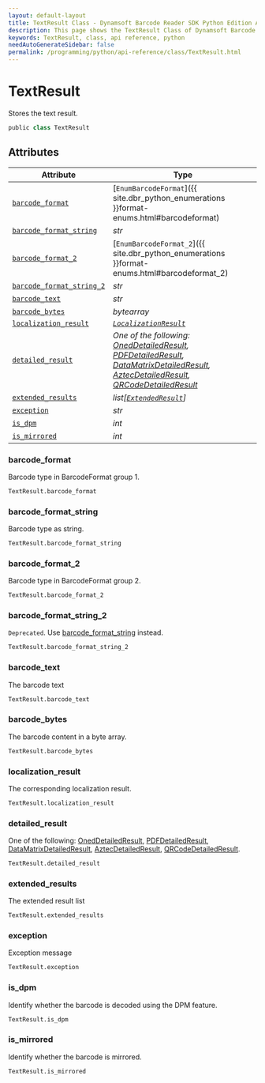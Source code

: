 ```yaml
---
layout: default-layout
title: TextResult Class - Dynamsoft Barcode Reader SDK Python Edition API Reference
description: This page shows the TextResult Class of Dynamsoft Barcode Reader SDK Python Edition.
keywords: TextResult, class, api reference, python
needAutoGenerateSidebar: false
permalink: /programming/python/api-reference/class/TextResult.html
---
```



# TextResult
Stores the text result.

```python
public class TextResult
```  
  

## Attributes
  
| Attribute | Type |
|---------- | ---- |
| [`barcode_format`](#barcode_format) | [`EnumBarcodeFormat`]({{ site.dbr_python_enumerations }}format-enums.html#barcodeformat) |
| [`barcode_format_string`](#barcode_format_string) | *str* |
| [`barcode_format_2`](#barcode_format_2) | [`EnumBarcodeFormat_2`]({{ site.dbr_python_enumerations }}format-enums.html#barcodeformat_2) |
| [`barcode_format_string_2`](#barcode_format_string_2) | *str* |
| [`barcode_text`](#barcode_text) | *str* |
| [`barcode_bytes`](#barcode_bytes) | *bytearray* |
| [`localization_result`](#localization_result) | *[`LocalizationResult`](LocalizationResult.md)* |
| [`detailed_result`](#detailed_result) | *One of the following: [OnedDetailedResult](OnedDetailedResult.md), [PDFDetailedResult](PDFDetailedResult.md), [DataMatrixDetailedResult](DataMatrixDetailedResult.md), [AztecDetailedResult](AztecDetailedResult.md), [QRCodeDetailedResult](QRCodeDetailedResult.md)* |
| [`extended_results`](#extended_results) | *list[[`ExtendedResult`](ExtendedResult.md)]* |
| [`exception`](#exception) | *str* |
| [`is_dpm`](#is_dpm) | *int* |
| [`is_mirrored`](#is_mirrored) | *int* |


### barcode_format
Barcode type in BarcodeFormat group 1.

```python
TextResult.barcode_format
```

### barcode_format_string
Barcode type as string.

```python
TextResult.barcode_format_string
```

### barcode_format_2
Barcode type in BarcodeFormat group 2.

```python
TextResult.barcode_format_2
```

### barcode_format_string_2
`Deprecated`. Use [barcode_format_string](#barcode_format_string) instead.

```python
TextResult.barcode_format_string_2
```

### barcode_text
The barcode text

```python
TextResult.barcode_text
```

### barcode_bytes
The barcode content in a byte array.

```python
TextResult.barcode_bytes
```

### localization_result
The corresponding localization result.

```python
TextResult.localization_result
```

### detailed_result
One of the following: [OnedDetailedResult](OnedDetailedResult.md), [PDFDetailedResult](PDFDetailedResult.md), [DataMatrixDetailedResult](DataMatrixDetailedResult.md), [AztecDetailedResult](AztecDetailedResult.md), [QRCodeDetailedResult](QRCodeDetailedResult.md).

```python
TextResult.detailed_result
```

### extended_results
The extended result list

```python
TextResult.extended_results
```

### exception
Exception message

```python
TextResult.exception
```

### is_dpm
Identify whether the barcode is decoded using the DPM feature.
```python
TextResult.is_dpm
```

### is_mirrored
Identify whether the barcode is mirrored.
```python
TextResult.is_mirrored
```
